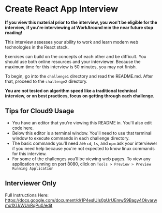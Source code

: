 # Create React App Interview

**If you view this material prior to the interview, you won't be eligible for the interview, if you're interviewing at WorkAround min the near future stop reading!**

This interview assesses your ability to work and learn modern web technologies in the React stack.

Exercises can build on the concepts of each other and be difficult. You should use both online resources and your interviewer. Because the maximum time for this interview is 50 minutes, you may not finish.

To begin, go into the `challenge1` directory and read the README.md. After that, proceed to the `challenge2` directory.

**You are not tested on algorithm speed like a traditional technical interview,
or on best practices, focus on getting through each challenge.**

## Tips for Cloud9 Usage

- You have an editor that you're viewing this README in. You'll also edit code here.
- Below this editor is a terminal window. You'll need to use that terminal window to execute commands in each challenge directory.
- The basic commands you'll need are `cd`, `ls`, and `npm` ask your interviewer if you need help because you're not expected to know linux commands for this interview.
- For some of the challenges you'll be viewing web pages. To view any application running on port 8080, click on `Tools > Preview > Preview Running Application`

## Interviewer Only

Full Instructions Here: https://docs.google.com/document/d/1P4esIUIs0pUrUEmw59Bagy4Okvarwmx1XLkWUnRqPu0/edit
